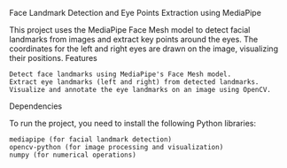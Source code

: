 Face Landmark Detection and Eye Points Extraction using MediaPipe

This project uses the MediaPipe Face Mesh model to detect facial landmarks from images and extract key points around the eyes. The coordinates for the left and right eyes are drawn on the image, visualizing their positions.
Features

    Detect face landmarks using MediaPipe's Face Mesh model.
    Extract eye landmarks (left and right) from detected landmarks.
    Visualize and annotate the eye landmarks on an image using OpenCV.

Dependencies

To run the project, you need to install the following Python libraries:

    mediapipe (for facial landmark detection)
    opencv-python (for image processing and visualization)
    numpy (for numerical operations)
